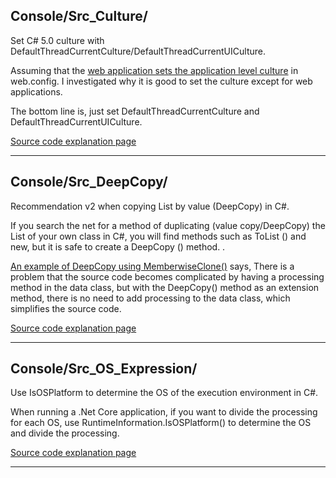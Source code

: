 ## Console/Src_Culture/
Set C# 5.0 culture with DefaultThreadCurrentCulture/DefaultThreadCurrentUICulture.

Assuming that the [web application sets the application level culture](https://learn.microsoft.com/ja-jp/troubleshoot/developer/webapps/aspnet/development/set-current-culture) in web.config.
I investigated why it is good to set the culture except for web applications.

The bottom line is, just set DefaultThreadCurrentCulture and DefaultThreadCurrentUICulture.

[Source code explanation page](https://blog.unikktle.com/c-5-0-%e3%82%ab%e3%83%ab%e3%83%81%e3%83%a3%e3%83%bc%e8%a8%ad%e5%ae%9a%e3%81%af-defaultthreadcurrent-%e3%81%a7%e8%a1%8c%e3%81%86/)

---

## Console/Src_DeepCopy/
Recommendation v2 when copying List by value (DeepCopy) in C#.

If you search the net for a method of duplicating (value copy/DeepCopy) the List of your own class in C#, you will find methods such as ToList () and new, but it is safe to create a DeepCopy () method. .

[An example of DeepCopy using MemberwiseClone()](https://learn.microsoft.com/ja-jp/dotnet/api/system.object.memberwiseclone?view=net-5.0) says,
There is a problem that the source code becomes complicated by having a processing method in the data class, but with the DeepCopy() method as an extension method, there is no need to add processing to the data class, which simplifies the source code.

[Source code explanation page](https://blog.unikktle.com/c%e3%81%a7list%e3%82%92%e5%80%a4%e3%82%b3%e3%83%94%e3%83%bcdeepcopy%e3%81%99%e3%82%8b%e9%9a%9b%e3%81%ae%e3%81%8a%e5%8b%a7%e3%82%81-v2/)

---

## Console/Src_OS_Expression/

Use IsOSPlatform to determine the OS of the execution environment in C#.

When running a .Net Core application, if you want to divide the processing for each OS, use RuntimeInformation.IsOSPlatform() to determine the OS and divide the processing.

[Source code explanation page](https://blog.unikktle.com/c%e3%81%a7%e5%ae%9f%e8%a1%8c%e7%92%b0%e5%a2%83%e3%81%aeos%e3%82%92%e5%88%a4%e5%ae%9a%e3%81%99%e3%82%8b%e5%a0%b4%e5%90%88%e3%81%af-isosplatform-%e3%82%92%e4%bd%bf%e3%81%86/)

---

